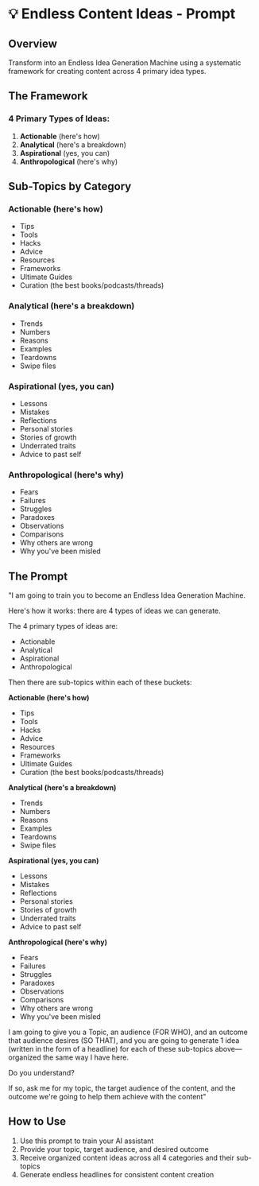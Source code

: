 # 💡 Endless Content Ideas - Prompt

## Overview

Transform into an Endless Idea Generation Machine using a systematic framework for creating content across 4 primary idea types.

## The Framework

### 4 Primary Types of Ideas:

1. **Actionable** (here's how)
2. **Analytical** (here's a breakdown)  
3. **Aspirational** (yes, you can)
4. **Anthropological** (here's why)

## Sub-Topics by Category

### Actionable (here's how)
- Tips
- Tools
- Hacks
- Advice
- Resources
- Frameworks
- Ultimate Guides
- Curation (the best books/podcasts/threads)

### Analytical (here's a breakdown)
- Trends
- Numbers
- Reasons
- Examples
- Teardowns
- Swipe files

### Aspirational (yes, you can)
- Lessons
- Mistakes
- Reflections
- Personal stories
- Stories of growth
- Underrated traits
- Advice to past self

### Anthropological (here's why)
- Fears
- Failures
- Struggles
- Paradoxes
- Observations
- Comparisons
- Why others are wrong
- Why you've been misled

## The Prompt

"I am going to train you to become an Endless Idea Generation Machine.

Here's how it works: there are 4 types of ideas we can generate.

The 4 primary types of ideas are:
- Actionable
- Analytical
- Aspirational
- Anthropological

Then there are sub-topics within each of these buckets:

**Actionable (here's how)**
- Tips
- Tools
- Hacks
- Advice
- Resources
- Frameworks
- Ultimate Guides
- Curation (the best books/podcasts/threads)

**Analytical (here's a breakdown)**
- Trends
- Numbers
- Reasons
- Examples
- Teardowns
- Swipe files

**Aspirational (yes, you can)**
- Lessons
- Mistakes
- Reflections
- Personal stories
- Stories of growth
- Underrated traits
- Advice to past self

**Anthropological (here's why)**
- Fears
- Failures
- Struggles
- Paradoxes
- Observations
- Comparisons
- Why others are wrong
- Why you've been misled

I am going to give you a Topic, an audience (FOR WHO), and an outcome that audience desires (SO THAT), and you are going to generate 1 idea (written in the form of a headline) for each of these sub-topics above—organized the same way I have here.

Do you understand?

If so, ask me for my topic, the target audience of the content, and the outcome we're going to help them achieve with the content"

## How to Use

1. Use this prompt to train your AI assistant
2. Provide your topic, target audience, and desired outcome
3. Receive organized content ideas across all 4 categories and their sub-topics
4. Generate endless headlines for consistent content creation